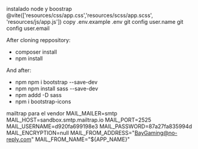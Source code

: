 instalado node y boostrap 
@vite(['resources/css/app.css','resources/scss/app.scss', 'resources/js/app.js'])
copy .env.example .env
git config user.name
git config user.email

After cloning reppository:
- composer install
- npm install

And after:
- npm npm i bootstrap --save-dev
- npm npm install sass --save-dev
- npm addd -D sass
- npm i bootstrap-icons


mailtrap para el vendor
MAIL_MAILER=smtp
MAIL_HOST=sandbox.smtp.mailtrap.io
MAIL_PORT=2525
MAIL_USERNAME=d920fa699198e3
MAIL_PASSWORD=87a27fa835994d
MAIL_ENCRYPTION=null
MAIL_FROM_ADDRESS="BayGaming@no-reply.com"
MAIL_FROM_NAME="${APP_NAME}"